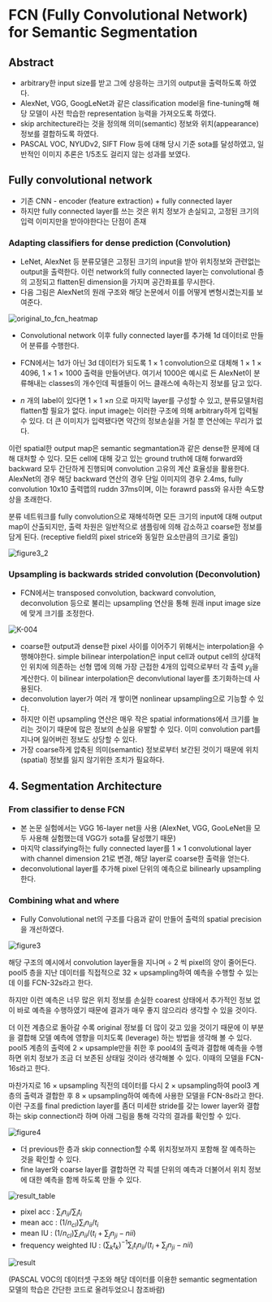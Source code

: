 # FCN (Fully Convolutional Network) for Semantic Segmentation

## Abstract
- arbitrary한 input size를 받고 그에 상응하는 크기의 output을 출력하도록 하였다.
- AlexNet, VGG, GoogLeNet과 같은 classification model을 fine-tuning해 해당 모델이 사전 학습한 representation 능력을 가져오도록 하였다.
- skip architecture라는 것을 정의해 의미(semantic) 정보와 위치(appearance) 정보를 결합하도록 하였다.
- PASCAL VOC, NYUDv2, SIFT Flow 등에 대해 당시 기준 sota를 달성하였고, 일반적인 이미지 추론은 1/5초도 걸리지 않는 성과를 보였다.


## Fully convolutional network

- 기존 CNN - encoder (feature extraction) + fully connected layer
- 하지만 fully connected layer를 쓰는 것은 위치 정보가 손실되고, 고정된 크기의 입력 이미지만을 받아야한다는 단점이 존재

### Adapting classifiers for dense prediction (Convolution)
- LeNet, AlexNet 등 분류모델은 고정된 크기의 input을 받아 위치정보와 관련없는 output을 출력한다. 이런 network의 fully connected layer는 convolutional 층의 고정되고 flatten된 dimension을 가지며 공간좌표를 무시한다.
- 다음 그림은 AlexNet의 원래 구조와 해당 논문에서 이를 어떻게 변형시켰는지를 보여준다.

![original_to_fcn_heatmap](https://user-images.githubusercontent.com/59189961/191484984-7ba6ca51-ced2-435c-b49e-2ad6b041fbf6.png)

- Convolutional network 이후 fully connected layer를 추가해 1d 데이터로 만들어 분류를 수행한다.
- FCN에서는 1d가 아닌 3d 데이터가 되도록 1 $\times$ 1 convolution으로 대체해 1 $\times$ 1 $\times$ 4096, 1 $\times$ 1 $\times$ 1000 출력을 만들어낸다. 여기서 1000은 예시로 든 AlexNet이 분류해내는 classes의 개수인데 픽셀들이 어느 클래스에 속하는지 정보를 담고 있다.

- $n$ 개의 label이 있다면 1 $\times$ 1 ${\times} n$ 으로 마지막 layer를 구성할 수 있고, 분류모델처럼 flatten할 필요가 없다. input image는 이러한 구조에 의해 arbitrary하게 입력될 수 있다. 더 큰 이미지가 입력됐다면 약간의 정보손실을 거칠 뿐 연산에는 무리가 없다.

이런 spatial한 output map은 semantic segmantation과 같은 dense한 문제에 대해 대처할 수 있다. 모든 cell에 대해 갖고 있는 ground truth에 대해 forward와 backward 모두 간단하게 진행되며 convolution 고유의 계산 효율성을 활용한다. AlexNet의 경우 해당 backward 연산의 경우 단일 이미지의 경우 2.4ms, fully convolution 10x10 출력맵의 ruddn 37ms이며, 이는 forawrd pass와 유사한 속도향상을 초래한다.

분류 네트워크를 fully convolution으로 재해석하면 모든 크기의 input에 대해 output map이 산출되지만, 출력 차원은 일반적으로 샘플링에 의해 감소하고 coarse한 정보를 담게 된다.
(receptive field의 pixel strice와 동일한 요소만큼의 크기로 줄임)

![figure3_2](https://user-images.githubusercontent.com/59189961/191516526-119ea728-2865-4f17-829d-c57528ee791e.png)


### Upsampling is backwards strided convolution (Deconvolution)

- FCN에서는 transposed convolution, backward convolution, deconvolution 등으로 불리는 upsampling 연산을 통해 원래 input image size에 맞게 크기를 조정한다.

![K-004](https://user-images.githubusercontent.com/59189961/191492377-c298fc9f-0795-4731-863b-0b635d7fbff8.jpg)

- coarse한 output과 dense한 pixel 사이를 이어주기 위해서는 interpolation을 수행해야한다. simple bilinear interpolation은 input cell과 output cell의 상대적인 위치에 의존하는 선형 맵에 의해 가장 근접한 4개의 입력으로부터 각 출력 $y_{ij}$을 계산한다. 이 bilinear interpolation은 deconvlutional layer를 초기화하는데 사용된다.
- deconvolution layer가 여러 개 쌓이면 nonlinear upsampling으로 기능할 수 있다.
- 하지만 이런 upsampling 연산은 매우 작은 spatial informations에서 크기를 늘리는 것이기 때문에 많은 정보의 손실을 유발할 수 있다. 이미 convolution part를 지나며 잃어버린 정보도 상당할 수 있다. 
- 가장 coarse하게 압축된 의미(semantic) 정보로부터 보간된 것이기 때문에 위치(spatial) 정보를 잃지 않기위한 조치가 필요하다.


## 4. Segmentation Architecture

### From classifier to dense FCN
- 본 논문 실험에서는 VGG 16-layer net을 사용 (AlexNet, VGG, GooLeNet을 모두 사용해 실험했는데 VGG가 sota를 달성했기 때문)
- 마지막 classifying하는 fully connected layer를 1 $\times$ 1 convolutional layer with channel dimension 21로 변경, 해당 layer로 coarse한 출력을 얻는다.
- deconvolutional layer를 추가해 pixel 단위의 예측으로 bilinearly upsampling한다.

### Combining what and where
- Fully Convolutional net의 구조를 다음과 같이 만들어 출력의 spatial precision을 개선하였다.

![figure3](https://user-images.githubusercontent.com/59189961/190954547-d974a646-90e1-4ef1-a039-dafc1cb1e8a1.png)

해당 구조의 예시에서 convolution layer들을 지나며 $\div$ 2 씩 pixel의 양이 줄어든다. pool5 층을 지난 데이터를 직접적으로 32 $\times$ upsampling하여 예측을 수행할 수 있는데 이를 FCN-32s라고 한다.

하지만 이런 예측은 너무 많은 위치 정보를 손실한 coarest 상태에서 추가적인 정보 없이 바로 예측을 수행하였기 때문에 결과가 매우 좋지 않으리라 생각할 수 있을 것이다.

더 이전 계층으로 돌아갈 수록 original 정보를 더 많이 갖고 있을 것이기 때문에 이 부분을 결합해 모델 예측에 영향을 미치도록 (leverage) 하는 방법을 생각해 볼 수 있다.
pool5 계층의 출력에 2 $\times$ upsample만을 취한 후 pool4의 출력과 결합해 예측을 수행하면 위치 정보가 조금 더 보존된 상태일 것이라 생각해볼 수 있다. 이때의 모델을 FCN-16s라고 한다.

마찬가지로 16 $\times$ upsampling 직전의 데이터를 다시 2 $\times$ upsampling하여 pool3 계층의 출력과 결합한 후 8 $\times$ upsampling하여 예측에 사용한 모델을 FCN-8s라고 한다.
이런 구조를 final prediction layer를 좀더 미세한 stride를 갖는 lower layer와 결합하는 skip connection라 하며 아래 그림을 통해 각각의 결과를 확인할 수 있다.

![figure4](https://user-images.githubusercontent.com/59189961/190954570-d019d9d3-8456-4828-8251-d76d886251eb.png)

- 더 previous한 층과 skip connection할 수록 위치정보까지 포함해 잘 예측하는 것을 확인할 수 있다.
- fine layer와 coarse layer를 결합하면 각 픽셀 단위의 예측과 더불어서 위치 정보에 대한 예측을 함께 하도록 만들 수 있다.

![result_table](https://user-images.githubusercontent.com/59189961/191522754-6160d066-bf8a-4bb5-8600-0fd31782b560.jpg)

- pixel acc : $\sum_{i}n_{ii}/\sum_{i}t_{i}$
- mean acc : $(1/n_{cl})\sum_{i}n_{ii}/t_i$
- mean IU : $(1/n_{cl})\sum_{i}n_{ii}/(t_i + \sum_{j}n_{ji}-n{ii})$
- frequency weighted IU : ${(\sum_{k}t_k)}^{-1}\sum_{i}t_{i}n_{ii}/(t_i + \sum_{j}n_{ji}-n{ii})$



![result](https://user-images.githubusercontent.com/59189961/190954663-34770038-d507-47a2-9a97-82fc1239aaa0.png)


(PASCAL VOC의 데이터셋 구조와 해당 데이터를 이용한 semantic segmentation 모델의 학습은 간단한 코드로 올려두었으니 참조바람)
